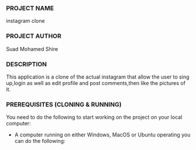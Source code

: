 ### PROJECT NAME
instagram clone 
### PROJECT AUTHOR
Suad Mohamed Shire
### DESCRIPTION
This application is a clone of the actual instagram that allow the user to sing up,login as well as  edit profile and post comments,then like the pictures of it.
### PREREQUISITES (CLONING & RUNNING)
You need to do the following to start working on the project on your local computer:
* A computer running on either Windows, MacOS or Ubuntu operating you can do the following:
